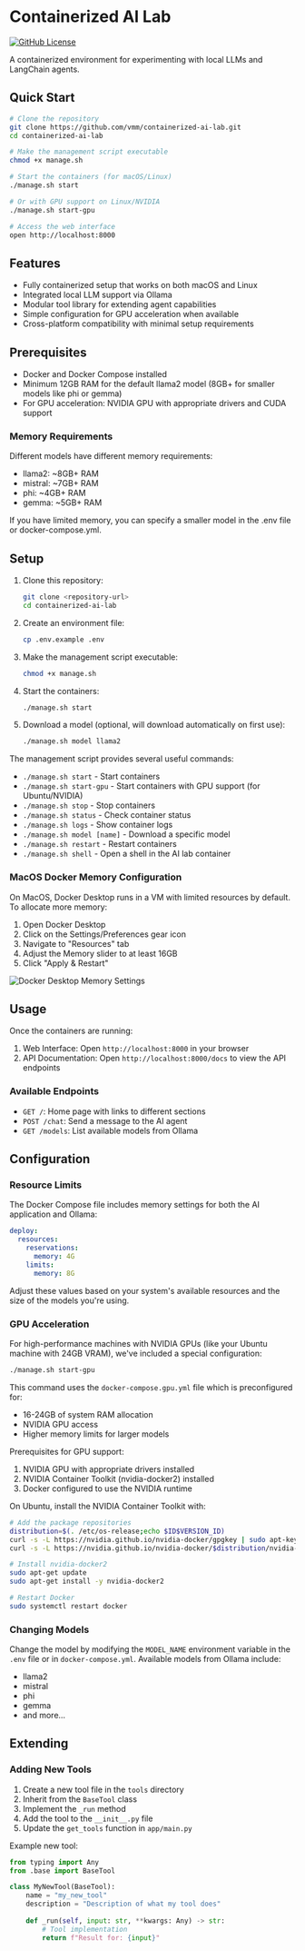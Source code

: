 # Containerized AI Lab

[![GitHub License](https://img.shields.io/github/license/vmm/containerized-ai-lab)](https://github.com/vmm/containerized-ai-lab/blob/main/LICENSE)

A containerized environment for experimenting with local LLMs and LangChain agents.

## Quick Start

```bash
# Clone the repository
git clone https://github.com/vmm/containerized-ai-lab.git
cd containerized-ai-lab

# Make the management script executable
chmod +x manage.sh

# Start the containers (for macOS/Linux)
./manage.sh start

# Or with GPU support on Linux/NVIDIA
./manage.sh start-gpu

# Access the web interface
open http://localhost:8000
```

## Features

- Fully containerized setup that works on both macOS and Linux
- Integrated local LLM support via Ollama
- Modular tool library for extending agent capabilities
- Simple configuration for GPU acceleration when available
- Cross-platform compatibility with minimal setup requirements

## Prerequisites

- Docker and Docker Compose installed
- Minimum 12GB RAM for the default llama2 model (8GB+ for smaller models like phi or gemma)
- For GPU acceleration: NVIDIA GPU with appropriate drivers and CUDA support

### Memory Requirements

Different models have different memory requirements:
- llama2: ~8GB+ RAM
- mistral: ~7GB+ RAM
- phi: ~4GB+ RAM
- gemma: ~5GB+ RAM

If you have limited memory, you can specify a smaller model in the .env file or docker-compose.yml.

## Setup

1. Clone this repository:
   ```bash
   git clone <repository-url>
   cd containerized-ai-lab
   ```

2. Create an environment file:
   ```bash
   cp .env.example .env
   ```

3. Make the management script executable:
   ```bash
   chmod +x manage.sh
   ```

4. Start the containers:
   ```bash
   ./manage.sh start
   ```

5. Download a model (optional, will download automatically on first use):
   ```bash
   ./manage.sh model llama2
   ```

The management script provides several useful commands:
- `./manage.sh start` - Start containers
- `./manage.sh start-gpu` - Start containers with GPU support (for Ubuntu/NVIDIA)
- `./manage.sh stop` - Stop containers
- `./manage.sh status` - Check container status
- `./manage.sh logs` - Show container logs
- `./manage.sh model [name]` - Download a specific model
- `./manage.sh restart` - Restart containers
- `./manage.sh shell` - Open a shell in the AI lab container

### MacOS Docker Memory Configuration

On MacOS, Docker Desktop runs in a VM with limited resources by default. To allocate more memory:

1. Open Docker Desktop
2. Click on the Settings/Preferences gear icon
3. Navigate to "Resources" tab
4. Adjust the Memory slider to at least 16GB
5. Click "Apply & Restart"

![Docker Desktop Memory Settings](https://docs.docker.com/desktop/images/mac-resources.png)

## Usage

Once the containers are running:

1. Web Interface: Open `http://localhost:8000` in your browser
2. API Documentation: Open `http://localhost:8000/docs` to view the API endpoints

### Available Endpoints

- `GET /`: Home page with links to different sections
- `POST /chat`: Send a message to the AI agent
- `GET /models`: List available models from Ollama

## Configuration

### Resource Limits

The Docker Compose file includes memory settings for both the AI application and Ollama:

```yaml
deploy:
  resources:
    reservations:
      memory: 4G
    limits:
      memory: 8G
```

Adjust these values based on your system's available resources and the size of the models you're using.

### GPU Acceleration

For high-performance machines with NVIDIA GPUs (like your Ubuntu machine with 24GB VRAM), we've included a special configuration:

```bash
./manage.sh start-gpu
```

This command uses the `docker-compose.gpu.yml` file which is preconfigured for:
- 16-24GB of system RAM allocation
- NVIDIA GPU access
- Higher memory limits for larger models

Prerequisites for GPU support:
1. NVIDIA GPU with appropriate drivers installed
2. NVIDIA Container Toolkit (nvidia-docker2) installed
3. Docker configured to use the NVIDIA runtime

On Ubuntu, install the NVIDIA Container Toolkit with:
```bash
# Add the package repositories
distribution=$(. /etc/os-release;echo $ID$VERSION_ID)
curl -s -L https://nvidia.github.io/nvidia-docker/gpgkey | sudo apt-key add -
curl -s -L https://nvidia.github.io/nvidia-docker/$distribution/nvidia-docker.list | sudo tee /etc/apt/sources.list.d/nvidia-docker.list

# Install nvidia-docker2
sudo apt-get update
sudo apt-get install -y nvidia-docker2

# Restart Docker
sudo systemctl restart docker
```

### Changing Models

Change the model by modifying the `MODEL_NAME` environment variable in the `.env` file or in `docker-compose.yml`. Available models from Ollama include:

- llama2
- mistral
- phi
- gemma
- and more...

## Extending

### Adding New Tools

1. Create a new tool file in the `tools` directory
2. Inherit from the `BaseTool` class
3. Implement the `_run` method
4. Add the tool to the `__init__.py` file
5. Update the `get_tools` function in `app/main.py`

Example new tool:
```python
from typing import Any
from .base import BaseTool

class MyNewTool(BaseTool):
    name = "my_new_tool"
    description = "Description of what my tool does"
    
    def _run(self, input: str, **kwargs: Any) -> str:
        # Tool implementation
        return f"Result for: {input}"
```